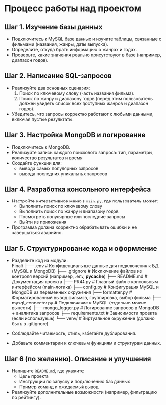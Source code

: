  # Процесс работы над проектом

## Шаг 1. Изучение базы данных  
- Подключитесь к MySQL базе данных и изучите таблицы, связанные с фильмами (названия, жанры, даты выпуска).  
- Определите, откуда брать информацию о жанрах и годах.  
- Проверьте, какие значения реально присутствуют в базе (например, диапазон годов).  

## Шаг 2. Написание SQL-запросов  
- Реализуйте два основных сценария:  
  1. Поиск по ключевому слову (часть названия фильма).  
  2. Поиск по жанру и диапазону годов (перед этим пользователь должен увидеть список всех доступных жанров и диапазон годов).  
- Убедитесь, что запросы корректно работают с любыми данными, включая пустые результаты.  

## Шаг 3. Настройка MongoDB и логирование  
- Подключитесь к MongoDB.  
- Реализуйте запись каждого поискового запроса: тип, параметры, количество результатов и время.  
- Создайте функции для:  
  - вывода самых популярных запросов  
  - вывода последних уникальных запросов  

## Шаг 4. Разработка консольного интерфейса  
- Настройте интерактивное меню в `main.py`, где пользователь может:  
  - Выполнить поиск по ключевому слову  
  - Выполнить поиск по жанру и диапазону годов  
  - Посмотреть популярные или последние запросы  
  - Выйти из приложения  
- Программа должна корректно обрабатывать ошибки и не завершаться аварийно.  

## Шаг 5. Структурирование кода и оформление  
- Разделите код на модули:  
 Final/
├── .env                      # Конфиденциальные данные для подключения к БД (MySQL и MongoDB)
├── .gitignore                # Исключение файлов из контроля версий (например, .env, __pycache__)
├── README.md                 # Документация проекта
├── PR44.py                   # Главный файл с консольным интерфейсом (main-логика)
├── config.py                 # Конфигурация MySQL и MongoDB из переменных окружения
├── formatter.py              # Форматированный вывод фильмов, группировка, выбор фильма
├── mysql_connector.py        # Подключение к MySQL (отдельно можно вынести)
├── mongo_logger.py           # Логирование запросов в MongoDB + аналитика запросов
├── requirements.txt          # Зависимости проекта (если используешь)
└── venv/                     # Виртуальное окружение (должно быть в .gitignore)
 
- Соблюдайте читаемость, стиль, избегайте дублирования.  
- Добавьте комментарии к ключевым функциям и структурам данных.


## Шаг 6 (по желанию). Описание и улучшения  
- Напишите `README.md`, где укажите:  
  - Цель проекта  
  - Инструкции по запуску и подключению баз данных  
  - Пример команд и ожидаемый вывод  
- Реализуйте дополнительные возможности (например, фильтрацию по рейтингу).  
